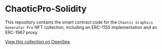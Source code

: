 # ChaoticPro-Solidity

This repository contains the smart contract code for the `Chaotic Graphics Generator Pro` NFT collection, including an ERC-1155 implementation and an ERC-1967 proxy.

[View this collection on OpenSea](https://opensea.io/collection/chaotic-graphics-generator-pro)

